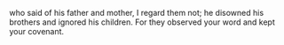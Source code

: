 who said of his father and mother, I regard them not; he disowned his brothers and ignored his children. For they observed your word and kept your covenant.
